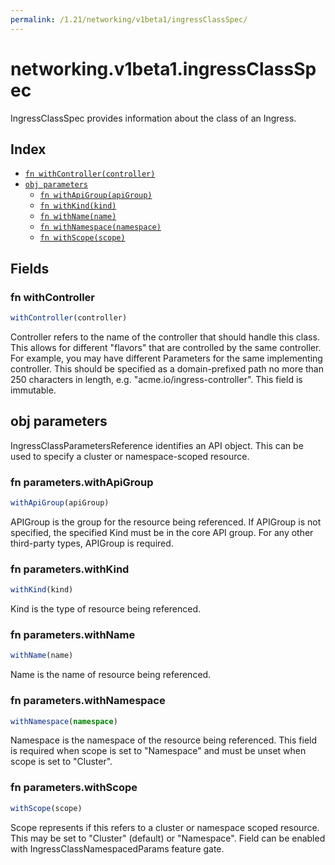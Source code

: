 ```yaml
---
permalink: /1.21/networking/v1beta1/ingressClassSpec/
---
```


# networking.v1beta1.ingressClassSpec

IngressClassSpec provides information about the class of an Ingress.

## Index

* [`fn withController(controller)`](#fn-withcontroller)
* [`obj parameters`](#obj-parameters)
  * [`fn withApiGroup(apiGroup)`](#fn-parameterswithapigroup)
  * [`fn withKind(kind)`](#fn-parameterswithkind)
  * [`fn withName(name)`](#fn-parameterswithname)
  * [`fn withNamespace(namespace)`](#fn-parameterswithnamespace)
  * [`fn withScope(scope)`](#fn-parameterswithscope)

## Fields

### fn withController

```ts
withController(controller)
```

Controller refers to the name of the controller that should handle this class. This allows for different "flavors" that are controlled by the same controller. For example, you may have different Parameters for the same implementing controller. This should be specified as a domain-prefixed path no more than 250 characters in length, e.g. "acme.io/ingress-controller". This field is immutable.

## obj parameters

IngressClassParametersReference identifies an API object. This can be used to specify a cluster or namespace-scoped resource.

### fn parameters.withApiGroup

```ts
withApiGroup(apiGroup)
```

APIGroup is the group for the resource being referenced. If APIGroup is not specified, the specified Kind must be in the core API group. For any other third-party types, APIGroup is required.

### fn parameters.withKind

```ts
withKind(kind)
```

Kind is the type of resource being referenced.

### fn parameters.withName

```ts
withName(name)
```

Name is the name of resource being referenced.

### fn parameters.withNamespace

```ts
withNamespace(namespace)
```

Namespace is the namespace of the resource being referenced. This field is required when scope is set to "Namespace" and must be unset when scope is set to "Cluster".

### fn parameters.withScope

```ts
withScope(scope)
```

Scope represents if this refers to a cluster or namespace scoped resource. This may be set to "Cluster" (default) or "Namespace". Field can be enabled with IngressClassNamespacedParams feature gate.